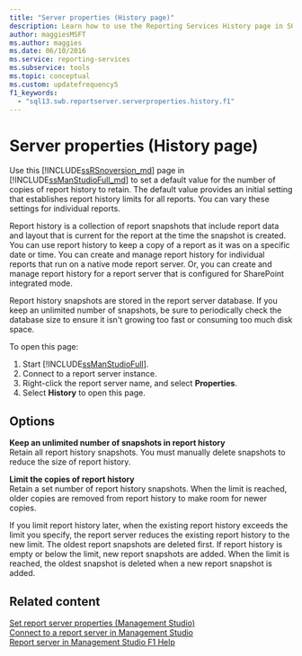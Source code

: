 ```yaml
---
title: "Server properties (History page)"
description: Learn how to use the Reporting Services History page in SQL Server Management Studio to set a default value for the number of copies of report history to retain.
author: maggiesMSFT
ms.author: maggies
ms.date: 06/10/2016
ms.service: reporting-services
ms.subservice: tools
ms.topic: conceptual
ms.custom: updatefrequency5
f1_keywords:
  - "sql13.swb.reportserver.serverproperties.history.f1"
---
```

# Server properties (History page)
  Use this [!INCLUDE[ssRSnoversion_md](../../includes/ssrsnoversion-md.md)] page in [!INCLUDE[ssManStudioFull_md](../../includes/ssmanstudiofull-md.md)] to set a default value for the number of copies of report history to retain. The default value provides an initial setting that establishes report history limits for all reports. You can vary these settings for individual reports.  
  
 Report history is a collection of report snapshots that include report data and layout that is current for the report at the time the snapshot is created. You can use report history to keep a copy of a report as it was on a specific date or time. You can create and manage report history for individual reports that run on a native mode report server. Or, you can create and manage report history for a report server that is configured for SharePoint integrated mode.  
  
 Report history snapshots are stored in the report server database. If you keep an unlimited number of snapshots, be sure to periodically check the database size to ensure it isn't growing too fast or consuming too much disk space.  
  
 To open this page:
 1) Start [!INCLUDE[ssManStudioFull](../../includes/ssmanstudiofull-md.md)].
 2) Connect to a report server instance.
 3) Right-click the report server name, and select **Properties**.
 4) Select **History** to open this page.  
  
## Options  
 **Keep an unlimited number of snapshots in report history**  
 Retain all report history snapshots. You must manually delete snapshots to reduce the size of report history.  
  
 **Limit the copies of report history**  
 Retain a set number of report history snapshots. When the limit is reached, older copies are removed from report history to make room for newer copies.  
  
 If you limit report history later, when the existing report history exceeds the limit you specify, the report server reduces the existing report history to the new limit. The oldest report snapshots are deleted first. If report history is empty or below the limit, new report snapshots are added. When the limit is reached, the oldest snapshot is deleted when a new report snapshot is added.  
  
## Related content 
 [Set report server properties &#40;Management Studio&#41;](../../reporting-services/tools/set-report-server-properties-management-studio.md)   
 [Connect to a report server in Management Studio](../../reporting-services/tools/connect-to-a-report-server-in-management-studio.md)   
 [Report server in Management Studio F1 Help](../../reporting-services/tools/report-server-in-management-studio-f1-help.md)  
  
  
